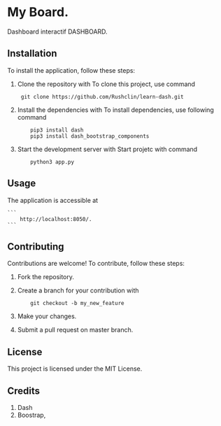# My Board.

Dashboard interactif DASHBOARD.

## Installation

To install the application, follow these steps:

1. Clone the repository with
   To clone this project, use command
   ```
    git clone https://github.com/Rushclin/learn-dash.git
   ```
2. Install the dependencies with
   To install dependencies, use following command

   ```
       pip3 install dash
       pip3 install dash_bootstrap_components
   ```

3. Start the development server with
   Start projetc with command
   ```
       python3 app.py
   ```

## Usage

The application is accessible at

    ```
        http://localhost:8050/.
    ```

## Contributing

Contributions are welcome! To contribute, follow these steps:

1. Fork the repository.
2. Create a branch for your contribution with

   ```
       git checkout -b my_new_feature
   ```

3. Make your changes.
4. Submit a pull request on master branch.

## License

This project is licensed under the MIT License.

## Credits

1. Dash
2. Boostrap,
